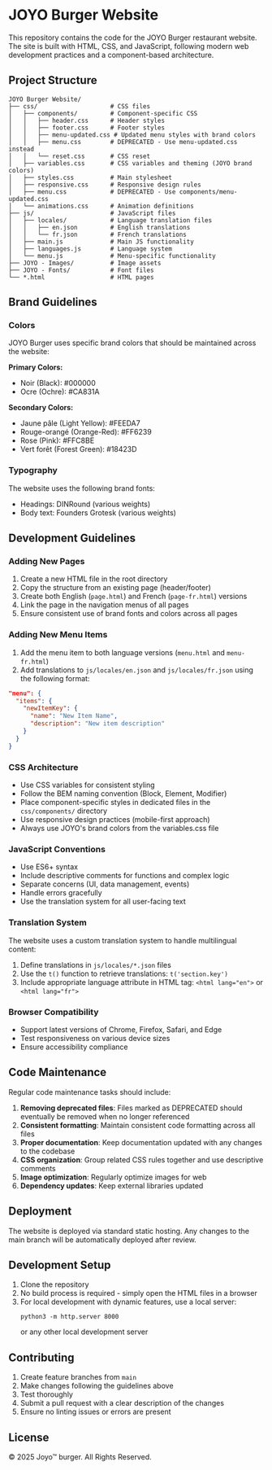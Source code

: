 # JOYO Burger Website

This repository contains the code for the JOYO Burger restaurant website. The site is built with HTML, CSS, and JavaScript, following modern web development practices and a component-based architecture.

## Project Structure

```
JOYO Burger Website/
├── css/                    # CSS files
│   ├── components/         # Component-specific CSS
│   │   ├── header.css      # Header styles
│   │   ├── footer.css      # Footer styles
│   │   ├── menu-updated.css # Updated menu styles with brand colors
│   │   ├── menu.css        # DEPRECATED - Use menu-updated.css instead
│   │   └── reset.css       # CSS reset
│   ├── variables.css       # CSS variables and theming (JOYO brand colors)
│   ├── styles.css          # Main stylesheet
│   ├── responsive.css      # Responsive design rules
│   ├── menu.css            # DEPRECATED - Use components/menu-updated.css
│   └── animations.css      # Animation definitions
├── js/                     # JavaScript files
│   ├── locales/            # Language translation files
│   │   ├── en.json         # English translations
│   │   └── fr.json         # French translations
│   ├── main.js             # Main JS functionality
│   ├── languages.js        # Language system
│   └── menu.js             # Menu-specific functionality
├── JOYO - Images/          # Image assets
├── JOYO - Fonts/           # Font files
└── *.html                  # HTML pages
```

## Brand Guidelines

### Colors

JOYO Burger uses specific brand colors that should be maintained across the website:

**Primary Colors:**
- Noir (Black): #000000 
- Ocre (Ochre): #CA831A

**Secondary Colors:**
- Jaune pâle (Light Yellow): #FEEDA7
- Rouge-orangé (Orange-Red): #FF6239
- Rose (Pink): #FFC8BE
- Vert forêt (Forest Green): #18423D

### Typography

The website uses the following brand fonts:
- Headings: DINRound (various weights)
- Body text: Founders Grotesk (various weights)

## Development Guidelines

### Adding New Pages

1. Create a new HTML file in the root directory
2. Copy the structure from an existing page (header/footer)
3. Create both English (`page.html`) and French (`page-fr.html`) versions
4. Link the page in the navigation menus of all pages
5. Ensure consistent use of brand fonts and colors across all pages

### Adding New Menu Items

1. Add the menu item to both language versions (`menu.html` and `menu-fr.html`)
2. Add translations to `js/locales/en.json` and `js/locales/fr.json` using the following format:

```json
"menu": {
  "items": {
    "newItemKey": {
      "name": "New Item Name",
      "description": "New item description"
    }
  }
}
```

### CSS Architecture

- Use CSS variables for consistent styling
- Follow the BEM naming convention (Block, Element, Modifier)
- Place component-specific styles in dedicated files in the `css/components/` directory
- Use responsive design practices (mobile-first approach)
- Always use JOYO's brand colors from the variables.css file

### JavaScript Conventions

- Use ES6+ syntax
- Include descriptive comments for functions and complex logic
- Separate concerns (UI, data management, events)
- Handle errors gracefully
- Use the translation system for all user-facing text

### Translation System

The website uses a custom translation system to handle multilingual content:

1. Define translations in `js/locales/*.json` files
2. Use the `t()` function to retrieve translations: `t('section.key')`
3. Include appropriate language attribute in HTML tag: `<html lang="en">` or `<html lang="fr">`

### Browser Compatibility

- Support latest versions of Chrome, Firefox, Safari, and Edge
- Test responsiveness on various device sizes
- Ensure accessibility compliance

## Code Maintenance

Regular code maintenance tasks should include:

1. **Removing deprecated files**: Files marked as DEPRECATED should eventually be removed when no longer referenced
2. **Consistent formatting**: Maintain consistent code formatting across all files
3. **Proper documentation**: Keep documentation updated with any changes to the codebase
4. **CSS organization**: Group related CSS rules together and use descriptive comments
5. **Image optimization**: Regularly optimize images for web
6. **Dependency updates**: Keep external libraries updated

## Deployment

The website is deployed via standard static hosting. Any changes to the main branch will be automatically deployed after review.

## Development Setup

1. Clone the repository
2. No build process is required - simply open the HTML files in a browser
3. For local development with dynamic features, use a local server:
   ```
   python3 -m http.server 8000
   ```
   or any other local development server

## Contributing

1. Create feature branches from `main`
2. Make changes following the guidelines above
3. Test thoroughly
4. Submit a pull request with a clear description of the changes
5. Ensure no linting issues or errors are present

## License

© 2025 Joyo™ burger. All Rights Reserved. 